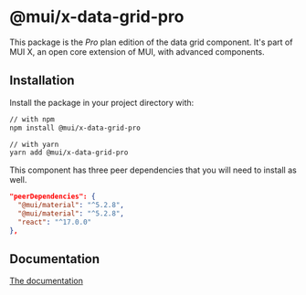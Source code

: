 # @mui/x-data-grid-pro

This package is the _Pro_ plan edition of the data grid component.
It's part of MUI X, an open core extension of MUI, with advanced components.

## Installation

Install the package in your project directory with:

```sh
// with npm
npm install @mui/x-data-grid-pro

// with yarn
yarn add @mui/x-data-grid-pro
```

This component has three peer dependencies that you will need to install as well.

```json
"peerDependencies": {
  "@mui/material": "^5.2.8",
  "@mui/material": "^5.2.8",
  "react": "^17.0.0"
},
```

## Documentation

[The documentation](https://mui.com/x/react-data-grid/)
